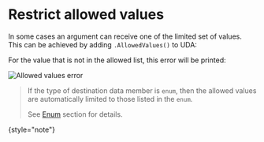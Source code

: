 # Restrict allowed values

In some cases an argument can receive one of the limited set of values. This can be achieved by adding `.AllowedValues()`
to UDA:

<code-block src="code_snippets/allowed_values.d" lang="c++"/>

For the value that is not in the allowed list, this error will be printed:

<img src="allowed_values_error.png" alt="Allowed values error" border-effect="rounded"/>

> If the type of destination data member is `enum`, then the allowed values are automatically limited to those
> listed in the `enum`.
>
> See [Enum](Supported-types.md#enum) section for details.
>
{style="note"}
